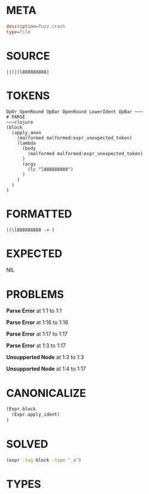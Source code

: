 # META
~~~ini
description=fuzz crash
type=file
~~~
# SOURCE
~~~roc
||(|(l888888888|
~~~
# TOKENS
~~~text
OpOr OpenRound OpBar OpenRound LowerIdent OpBar ~~~
# PARSE
~~~clojure
(block
  (apply_anon
    (malformed malformed:expr_unexpected_token)
    (lambda
      (body
        (malformed malformed:expr_unexpected_token)
      )
      (args
        (lc "l888888888")
      )
    )
  )
)
~~~
# FORMATTED
~~~roc
((\l888888888 -> )
~~~
# EXPECTED
NIL
# PROBLEMS
**Parse Error**
at 1:1 to 1:1

**Parse Error**
at 1:16 to 1:16

**Parse Error**
at 1:17 to 1:17

**Parse Error**
at 1:3 to 1:17

**Unsupported Node**
at 1:3 to 1:3

**Unsupported Node**
at 1:4 to 1:17

# CANONICALIZE
~~~clojure
(Expr.block
  (Expr.apply_ident)
)
~~~
# SOLVED
~~~clojure
(expr :tag block :type "_a")
~~~
# TYPES
~~~roc
~~~
